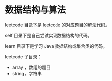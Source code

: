 # 数据结构与算法



leetcode 目录下是 leetcode 的对应题目的解法代码。

self 目录下是自己尝试实现数据结构的代码。

learn 目录下是学习 Java 数据结构或集合类的代码。


leetcode 子目录：

- array ，数组的题目
- string，字符串


